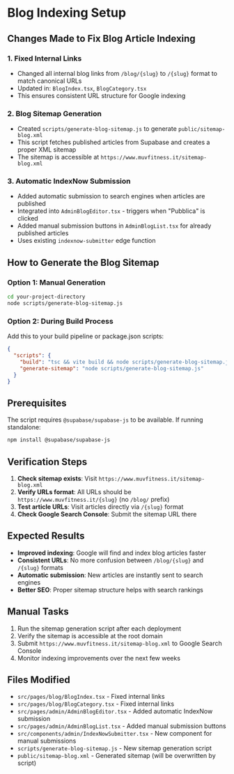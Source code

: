 # Blog Indexing Setup

## Changes Made to Fix Blog Article Indexing

### 1. Fixed Internal Links 
- Changed all internal blog links from `/blog/{slug}` to `/{slug}` format to match canonical URLs
- Updated in: `BlogIndex.tsx`, `BlogCategory.tsx`
- This ensures consistent URL structure for Google indexing

### 2. Blog Sitemap Generation
- Created `scripts/generate-blog-sitemap.js` to generate `public/sitemap-blog.xml`
- This script fetches published articles from Supabase and creates a proper XML sitemap
- The sitemap is accessible at `https://www.muvfitness.it/sitemap-blog.xml`

### 3. Automatic IndexNow Submission
- Added automatic submission to search engines when articles are published
- Integrated into `AdminBlogEditor.tsx` - triggers when "Pubblica" is clicked
- Added manual submission buttons in `AdminBlogList.tsx` for already published articles
- Uses existing `indexnow-submitter` edge function

## How to Generate the Blog Sitemap

### Option 1: Manual Generation
```bash
cd your-project-directory
node scripts/generate-blog-sitemap.js
```

### Option 2: During Build Process
Add this to your build pipeline or package.json scripts:
```json
{
  "scripts": {
    "build": "tsc && vite build && node scripts/generate-blog-sitemap.js",
    "generate-sitemap": "node scripts/generate-blog-sitemap.js"
  }
}
```

## Prerequisites
The script requires `@supabase/supabase-js` to be available. If running standalone:
```bash
npm install @supabase/supabase-js
```

## Verification Steps

1. **Check sitemap exists**: Visit `https://www.muvfitness.it/sitemap-blog.xml`
2. **Verify URLs format**: All URLs should be `https://www.muvfitness.it/{slug}` (no `/blog/` prefix)
3. **Test article URLs**: Visit articles directly via `/{slug}` format
4. **Check Google Search Console**: Submit the sitemap URL there

## Expected Results

- **Improved indexing**: Google will find and index blog articles faster
- **Consistent URLs**: No more confusion between `/blog/{slug}` and `/{slug}` formats
- **Automatic submission**: New articles are instantly sent to search engines
- **Better SEO**: Proper sitemap structure helps with search rankings

## Manual Tasks

1. Run the sitemap generation script after each deployment
2. Verify the sitemap is accessible at the root domain
3. Submit `https://www.muvfitness.it/sitemap-blog.xml` to Google Search Console
4. Monitor indexing improvements over the next few weeks

## Files Modified

- `src/pages/blog/BlogIndex.tsx` - Fixed internal links
- `src/pages/blog/BlogCategory.tsx` - Fixed internal links  
- `src/pages/admin/AdminBlogEditor.tsx` - Added automatic IndexNow submission
- `src/pages/admin/AdminBlogList.tsx` - Added manual submission buttons
- `src/components/admin/IndexNowSubmitter.tsx` - New component for manual submissions
- `scripts/generate-blog-sitemap.js` - New sitemap generation script
- `public/sitemap-blog.xml` - Generated sitemap (will be overwritten by script)